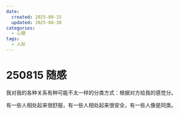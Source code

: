 ```yaml
---
date:
  created: 2025-08-15
  updated: 2025-08-30
categories:
  - 心理
tags:
  - 人际
---
```

# 250815 随感

我对我的各种关系有种可能不太一样的分类方式：根据对方给我的感觉分。

<!-- more -->

有一些人相处起来很舒服，有一些人相处起来很安全，有一些人像是同类。
